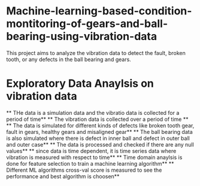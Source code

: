 # Machine-learning-based-condition-montitoring-of-gears-and-ball-bearing-using-vibration-data
This project aims to analyze the vibration data to detect the fault, broken tooth, or any defects in the ball bearing and gears.

# Exploratory Data Anaylsis on vibration data
** THe data is a simulation data  and the vibratio data is collected for a period of time**
** The vibration data is collected over a period of time **
** The data is simulated for different kinds of defects like broken tooth gear, fault in gears, healthy gears and misaligned gear**
** The ball bearing data is also simulated where there is defect in inner ball and defect in outer ball and outer case**
** The data is processed and checked if there are any null values**
** since data is time dependent, it is time series data where vibration is measured with respect to time**
** Time domain anaylsis is done for feature selection to train a machine learning algorithm**
** Different ML algorithms cross-val score is measured to see the performance and best algorithm is choosen**
